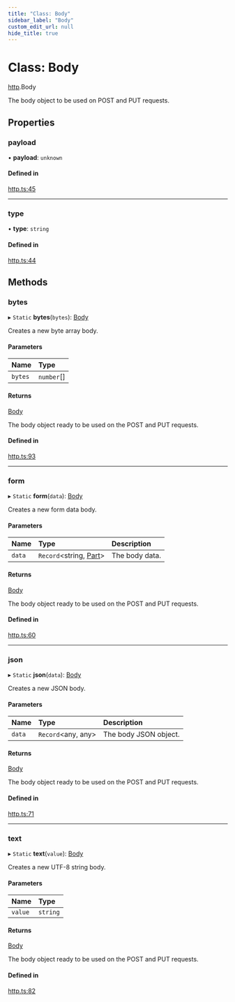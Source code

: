```yaml
---
title: "Class: Body"
sidebar_label: "Body"
custom_edit_url: null
hide_title: true
---
```


# Class: Body

[http](../modules/http.md).Body

The body object to be used on POST and PUT requests.

## Properties

### payload

• **payload**: `unknown`

#### Defined in

[http.ts:45](https://github.com/tauri-apps/tauri/blob/01d4ada/tooling/api/src/http.ts#L45)

___

### type

• **type**: `string`

#### Defined in

[http.ts:44](https://github.com/tauri-apps/tauri/blob/01d4ada/tooling/api/src/http.ts#L44)

## Methods

### bytes

▸ `Static` **bytes**(`bytes`): [Body](http.body.md)

Creates a new byte array body.

#### Parameters

| Name | Type |
| :------ | :------ |
| `bytes` | `number`[] |

#### Returns

[Body](http.body.md)

The body object ready to be used on the POST and PUT requests.

#### Defined in

[http.ts:93](https://github.com/tauri-apps/tauri/blob/01d4ada/tooling/api/src/http.ts#L93)

___

### form

▸ `Static` **form**(`data`): [Body](http.body.md)

Creates a new form data body.

#### Parameters

| Name | Type | Description |
| :------ | :------ | :------ |
| `data` | `Record`<string, [Part](../modules/http.md#part)\> | The body data. |

#### Returns

[Body](http.body.md)

The body object ready to be used on the POST and PUT requests.

#### Defined in

[http.ts:60](https://github.com/tauri-apps/tauri/blob/01d4ada/tooling/api/src/http.ts#L60)

___

### json

▸ `Static` **json**(`data`): [Body](http.body.md)

Creates a new JSON body.

#### Parameters

| Name | Type | Description |
| :------ | :------ | :------ |
| `data` | `Record`<any, any\> | The body JSON object. |

#### Returns

[Body](http.body.md)

The body object ready to be used on the POST and PUT requests.

#### Defined in

[http.ts:71](https://github.com/tauri-apps/tauri/blob/01d4ada/tooling/api/src/http.ts#L71)

___

### text

▸ `Static` **text**(`value`): [Body](http.body.md)

Creates a new UTF-8 string body.

#### Parameters

| Name | Type |
| :------ | :------ |
| `value` | `string` |

#### Returns

[Body](http.body.md)

The body object ready to be used on the POST and PUT requests.

#### Defined in

[http.ts:82](https://github.com/tauri-apps/tauri/blob/01d4ada/tooling/api/src/http.ts#L82)
